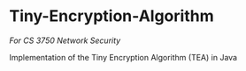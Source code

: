 # Tiny-Encryption-Algorithm
*For CS 3750 Network Security*

Implementation of the Tiny Encryption Algorithm (TEA) in Java

